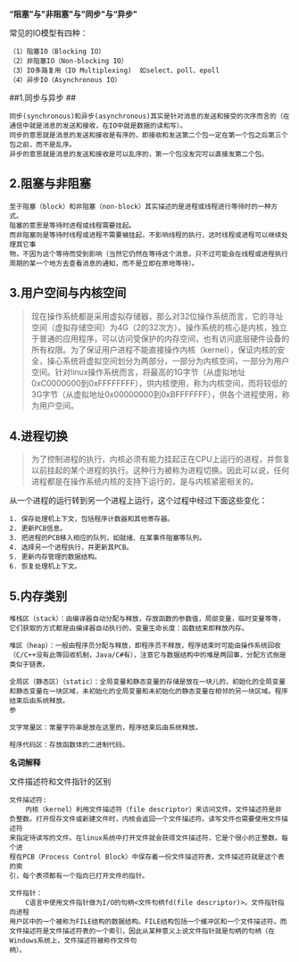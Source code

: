 **“阻塞”与"非阻塞"与"同步"与“异步"**

常见的IO模型有四种：

    （1）阻塞IO（Blocking IO）
    （2）非阻塞IO（Non-blocking IO）
    （3）IO多路复用（IO Multiplexing)	如select、poll、epoll
    （4）异步IO（Asynchronous IO）

##1.同步与异步 ##

	同步(synchronous)和异步(asynchronous)其实是针对消息的发送和接受的次序而言的（在通信中就是消息的发送和接收，在IO中就是数据的读和写）。
	同步的意思就是消息的发送和接收是有序的，即接收和发送第二个包一定在第一个包之后第三个包之前，而不是乱序。
	异步的意思就是消息的发送和接收是可以乱序的，第一个包没发完可以直接发第二个包。

## 2.阻塞与非阻塞 ##

    至于阻塞（block）和非阻塞（non-block）其实描述的是进程或线程进行等待时的一种方式。
	阻塞的意思是等待时进程或线程需要挂起。
	而非阻塞则是等待时线程或进程不需要被挂起，不影响线程的执行，这时线程或进程可以继续处理其它事
	物，不因为这个等待而受到影响（当然它仍然在等待这个消息，只不过可能会在线程或进程执行周期的某一个地方去查看消息的通知，而不是立即在原地等待）。

##  3.用户空间与内核空间 ##

> 现在操作系统都是采用虚拟存储器，那么对32位操作系统而言，它的寻址空间（虚拟存储空间）为4G（2的32次方）。操作系统的核心是内核，独立于普通的应用程序，可以访问受保护的内存空间，也有访问底层硬件设备的所有权限。为了保证用户进程不能直接操作内核（kernel），保证内核的安全，操心系统将虚拟空间划分为两部分，一部分为内核空间，一部分为用户空间。针对linux操作系统而言，将最高的1G字节（从虚拟地址0xC0000000到0xFFFFFFFF），供内核使用，称为内核空间，而将较低的3G字节（从虚拟地址0x00000000到0xBFFFFFFF），供各个进程使用，称为用户空间。

## 4.进程切换 ##
> 为了控制进程的执行，内核必须有能力挂起正在CPU上运行的进程，并恢复以前挂起的某个进程的执行。这种行为被称为进程切换。因此可以说，任何进程都是在操作系统内核的支持下运行的，是与内核紧密相关的。

从一个进程的运行转到另一个进程上运行，这个过程中经过下面这些变化：

    1. 保存处理机上下文，包括程序计数器和其他寄存器。
    2. 更新PCB信息。
    3. 把进程的PCB移入相应的队列，如就绪、在某事件阻塞等队列。
    4. 选择另一个进程执行，并更新其PCB。
    5. 更新内存管理的数据结构。
    6. 恢复处理机上下文。
  

## 5.内存类别 ##


    堆栈区（stack）：由编译器自动分配与释放，存放函数的参数值，局部变量，临时变量等等，它们获取的方式都是由编译器自动执行的，变量生命长度：函数结束即释放内存。
    
    堆区（heap）：一般由程序员分配与释放，即程序员不释放，程序结束时可能由操作系统回收（C/C++没有此等回收机制，Java/C#有），注意它与数据结构中的堆是两回事，分配方式倒是类似于链表。
    
    全局区（静态区）（static）：全局变量和静态变量的存储是放在一块儿的，初始化的全局变量和静态变量在一块区域，未初始化的全局变量和未初始化的静态变量在相邻的另一块区域。程序结束后由系统释放。
    参
    
    文字常量区：常量字符串是放在这里的，程序结束后由系统释放。
        
    程序代码区：存放函数体的二进制代码。

**名词解释**

 文件描述符和文件指针的区别

	文件描述符:
		内核（kernel）利用文件描述符（file descriptor）来访问文件。文件描述符是非
	负整数。打开现存文件或新建文件时，内核会返回一个文件描述符。读写文件也需要使用文件描述符
	来指定待读写的文件。在linux系统中打开文件就会获得文件描述符，它是个很小的正整数。每个进
	程在PCB（Process Control Block）中保存着一份文件描述符表，文件描述符就是这个表的索
	引，每个表项都有一个指向已打开文件的指针。

	文件指针：
		C语言中使用文件指针做为I/O的句柄<文件句柄fd(file descriptor)>。文件指针指向进程
	用户区中的一个被称为FILE结构的数据结构。FILE结构包括一个缓冲区和一个文件描述符。而文件描述符是文件描述符表的一个索引，因此从某种意义上说文件指针就是句柄的句柄（在Windows系统上，文件描述符被称作文件句
	柄）。
